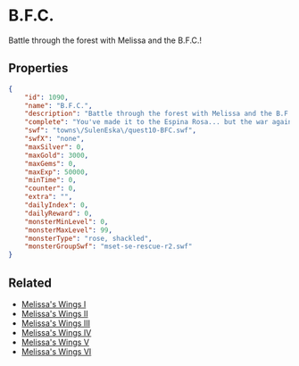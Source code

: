 # B.F.C.

Battle through the forest with Melissa and the B.F.C.!

## Properties

```json
{
    "id": 1090,
    "name": "B.F.C.",
    "description": "Battle through the forest with Melissa and the B.F.C.!",
    "complete": "You've made it to the Espina Rosa... but the war against the Rose isn't over yet!",
    "swf": "towns\/SulenEska\/quest10-BFC.swf",
    "swfX": "none",
    "maxSilver": 0,
    "maxGold": 3000,
    "maxGems": 0,
    "maxExp": 50000,
    "minTime": 0,
    "counter": 0,
    "extra": "",
    "dailyIndex": 0,
    "dailyReward": 0,
    "monsterMinLevel": 0,
    "monsterMaxLevel": 99,
    "monsterType": "rose, shackled",
    "monsterGroupSwf": "mset-se-rescue-r2.swf"
}
```

## Related

- [Melissa's Wings I](../items/10573-melissa-s-wings-i.md)
- [Melissa's Wings II](../items/10574-melissa-s-wings-ii.md)
- [Melissa's Wings III](../items/10575-melissa-s-wings-iii.md)
- [Melissa's Wings IV](../items/10576-melissa-s-wings-iv.md)
- [Melissa's Wings V](../items/10577-melissa-s-wings-v.md)
- [Melissa's Wings VI](../items/10578-melissa-s-wings-vi.md)

